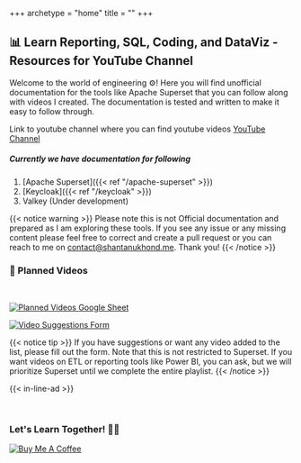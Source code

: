 +++
archetype = "home"
title = ""
+++


## 📊 Learn Reporting, SQL, Coding, and DataViz - Resources for YouTube Channel 



Welcome to the world of engineering ⚙️! Here you will find unofficial documentation for the tools like Apache Superset that you can follow along with videos I created. The documentation is tested and written to make it easy to follow through.

Link to youtube channel where you can find youtube videos [YouTube Channel](https://www.youtube.com/@ShantanuKhond)


##### Currently we have documentation for following
1. [Apache Superset]({{< ref "/apache-superset" >}})
2. [Keycloak]({{< ref "/keycloak" >}})
3. Valkey (Under development)
   

{{< notice warning >}}
Please note this is not Official documentation and prepared as I am exploring these tools. If you see any issue or any missing content please feel free to correct and create a pull request or you can reach to me on contact@shantanukhond.me. Thank you! 
{{< /notice >}}



### 🎥 Planned Videos
<br/>

<a href='#'>[![Planned Videos Google Sheet](https://img.shields.io/badge/Google%20Sheet-Planned%20Videos-brightgreen?logo=google-sheets)](https://docs.google.com/spreadsheets/d/1k9TS0UxWWzKnZr_SvLsT_cnZm_UaMDvU2AEjU71DAZs/edit?usp=sharing)</a>
<br/>

[![Video Suggestions Form](https://img.shields.io/badge/Google%20Form-Video%20Suggestions-blue?logo=google-forms)](https://forms.gle/ubofiGM9YQTuZ6nQ6)

{{< notice tip >}}
If you have suggestions or want any video added to the list, please fill out the form. Note that this is not restricted to Superset. If you want videos on ETL or reporting tools like Power BI, you can ask, but we will prioritize Superset until we complete the entire playlist.
{{< /notice >}}

{{< in-line-ad >}}

&nbsp;
&nbsp;
&nbsp;

### Let's Learn Together! 📖😊

[![Buy Me A Coffee](https://www.buymeacoffee.com/assets/img/custom_images/orange_img.png)](https://www.buymeacoffee.com/shantanukhond)
